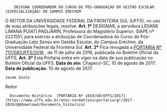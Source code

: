         DESIGNA COORDENADOR DO CURSO DE PÓS-GRADUAÇÃO EM GESTÃO ESCOLAR (ESPECIALIZAÇÃO) DO CAMPUS ERECHIM  

 O REITOR DA UNIVERSIDADE FEDERAL DA FRONTEIRA SUL (UFFS), no uso de suas atribuições legais, resolve:   **Art. 1º** DESIGNAR, a servidora  LIDIANE LIMANA PUIATI PAGLIARIN, Professora do Magistério Superior, SIAPE nº  2221551, para exercer a atribuição de Coordenadora do Curso de Pós-Graduação *Lato Sensu* em Gestão Escolar, do *Campus* Erechim, da Universidade Federal da Fronteira Sul.   **Art. 2º** Fica revogada a [PORTARIA Nº 717/GR/UFFS/2016](https://www.uffs.edu.br/atos-normativos/portaria/gr/2016-0717)  , de 11 de julho de 2016, publicada no Boletim Oficial da UFFS.   **Art. 3º** Esta Portaria entra em vigor na data de sua publicação no Boletim Oficial da UFFS.      **Data do ato:** Chapecó-SC, 10 de agosto de 2017.   
 **Data de publicação:**  10 de agosto de 2017. 

    Jaime Giolo   
 Reitor 

      Documento Histórico  [PORTARIA Nº 1019/GR/UFFS/2017](https://www.uffs.edu.br/atos-normativos/portaria/gr/2017-1019/@@download/documento_historico)     
      